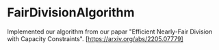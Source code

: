 # FairDivisionAlgorithm
Implemented our algorithm from our papar "Efficient Nearly-Fair Division with Capacity Constraints".
[https://arxiv.org/abs/2205.07779]

